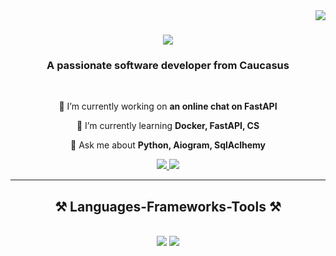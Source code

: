 <img align="right" src="https://visitor-badge.laobi.icu/badge?page_id=rmish.rmirsh" />

<h1 align="center">
    <img src="https://readme-typing-svg.herokuapp.com/?font=Righteous&size=35&center=true&vCenter=true&width=500&height=70&duration=4000&lines=Hi+There!+👋;+I'm+Kamil!;" />
</h1>

<h3 align="center">A passionate software developer from Caucasus</h3>

<br/>

<div align="center">
 
 🔭 I’m currently working on **an online chat on FastAPI**
 
 🌱 I’m currently learning **Docker, FastAPI, CS**

💬 Ask me about **Python, Aiogram, SqlAclhemy**

 </div>
 
<div align="center"> 
  <a href="mailto:ayupovkamil@gmail.com">
    <img src="https://img.shields.io/badge/Gmail-333333?style=for-the-badge&logo=gmail&logoColor=red" />
  </a>
<!--   <a href="https://linkedin.com/in/pedro-sales-muniz" target="_blank">
    <img src="https://img.shields.io/badge/LinkedIn-0077B5?style=for-the-badge&logo=linkedin&logoColor=white" target="_blank" />
  </a> -->
<!--   <a href="https://salesp07.github.io" target="_blank">
     <img src="https://shields.io/badge/Telegram-0088cc??style=for-the-badge&logo=telegram&logoColor=white" target="_blank" /> <!-- sqlite, safari, google-chrome are other good icon options -->
  <a href="https://t.me/klayupov" target="_blank">
    <img src="https://shields.io/badge/Telegram-0088cc??style=for-the-badge&logo=telegram&logoColor=white" target="_blank" /> 
  </a>
</div>

 <hr/>
 
<h2 align="center">⚒️ Languages-Frameworks-Tools ⚒️</h2>
<br/>
<div align="center">
    <img src="https://skillicons.dev/icons?i=python,postgresql,mysql,flask,fastapi,django" />
    <img src="https://skillicons.dev/icons?i=htmx,html,css,vscode,github,tailwind,git" /> <br>
</div>
